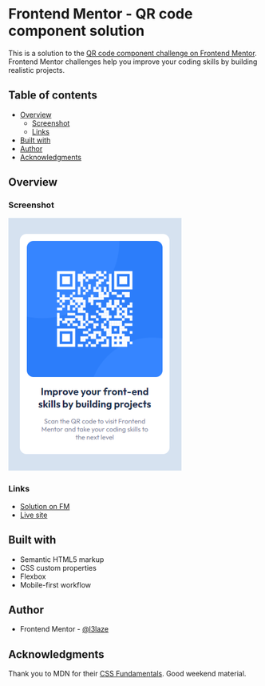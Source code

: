 # Frontend Mentor - QR code component solution


This is a solution to the [QR code component challenge on Frontend Mentor](https://www.frontendmentor.io/challenges/qr-code-component-iux_sIO_H). Frontend Mentor challenges help you improve your coding skills by building realistic projects. 


## Table of contents


- [Overview](#overview)
  - [Screenshot](#screenshot)
  - [Links](#links)
- [Built with](#built-with)
- [Author](#author)
- [Acknowledgments](#acknowledgments)


## Overview


### Screenshot


![Preview](./images/screenshot.png)


### Links


- [Solution on FM](https://www.frontendmentor.io/solutions/mobilefirst-qr-code-component-x9FjoTUwi4)
- [Live site](https://l3laze.github.io/Frontend-Mentor-Solutions/QRCode/index.html)


## Built with


- Semantic HTML5 markup
- CSS custom properties
- Flexbox
- Mobile-first workflow


## Author


- Frontend Mentor - [@l3laze](https://www.frontendmentor.io/profile/l3laze)


## Acknowledgments


Thank you to MDN for their [CSS Fundamentals](https://developer.mozilla.org/en-US/docs/Learn/CSS). Good weekend material.
